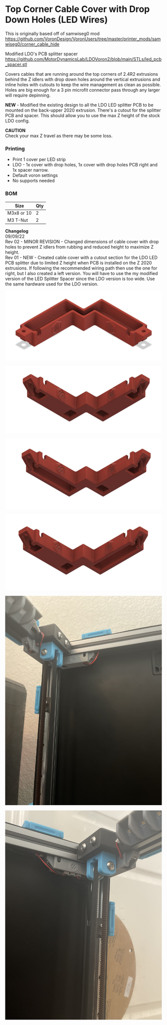 # Top Corner Cable Cover with Drop Down Holes (LED Wires)

This is originally based off of samwiseg0 mod 
<br /> https://github.com/VoronDesign/VoronUsers/tree/master/printer_mods/samwiseg0/corner_cable_hide

Modified LDO's PCB splitter spacer
<br /> https://github.com/MotorDynamicsLab/LDOVoron2/blob/main/STLs/led_pcb_spacer.stl

Covers cables that are running around the top corners of 2.4R2 extrusions behind the Z idlers with drop down holes around the vertical extrusions and inline holes with cutouts to keep the wire management as clean as possible. Holes are big enough for a 3 pin microfit connector pass through any larger will require depinning.

**NEW** - Modified the existing design to all the LDO LED splitter PCB to be mounted on the back-upper 2020 extrusion. There's a cutout for the splitter PCB and spacer. This should allow you to use the max Z height of the stock LDO config.

**CAUTION**
<br /> Check your max Z travel as there may be some loss.

### Printing
  * Print 1 cover per LED strip
  * LDO - 1x cover with drop holes, 1x cover with drop holes PCB right and 1x spacer narrow.
  * Default voron settings
  * No supports needed

### BOM

Size | Qty
--- | ---
M3x8 or 10 | 2
M3 T-Nut | 2

**Changelog**
<br /> 09/09/22 
<br /> Rev 02 - MINOR REVISION - Changed dimensions of cable cover with drop holes to prevent Z idlers from rubbing and reduced height to maximize Z height. 
<br /> Rev 01 - NEW - Created cable cover with a cutout section for the LDO LED PCB splitter due to limited Z height when PCB is installed on the Z 2020 extrusions. If following the recommended wiring path then use the one for right, but I also created a left version. You will have to use the my modified version of the LED Splitter Spacer since the LDO version is too wide. Use the same hardware used for the LDO version.
 
![Top Corner Cable Cover](Images/top_corner_cable_cover_with_drop_holes_front.JPG)

![Top Corner Cable Cover](Images/top_corner_cable_cover_with_drop_holes_bottom.JPG)

![Top Corner Cable Cover](Images/top_corner_cable_cover_with_drop_holes_LDO_PCB_splitter_right.JPG)

![Top Corner Cable Cover](Images/top_corner_cable_cover_with_drop_holes_LDO_PCB_splitter_left.JPG)

![Top Corner Cable Cover](Images/top_corner_cable_cover_with_drop_holes_installed.JPG)

![Top Corner Cable Cover](Images/top_corner_cable_cover_with_drop_holes_LDO_PCB_splitter_left_right_installed.JPG)

